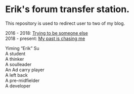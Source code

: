 # Erik's forum transfer station.
This repository is used to redirect user to two of my blog.   
   
2016 - 2018: [Trying to be someone else](https://erikforum.github.io)   
2018 - present: [My past is chasing me](https://mayoyiming.github.io/)   

Yiming “Erik” Su   
A student   
A thinker   
A soulleader   
An Ad carry player   
A left back    
A pre-midfielder   
A developer   

